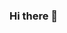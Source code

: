 ### Hi there 👋

<!--
**cristianocps/cristianocps** is a ✨ _special_ ✨ repository because its `README.md` (this file) appears on your GitHub profile.
[![cristianocps's github stats](https://github-readme-stats.vercel.app/api?username=cristianocps)](https://github.com/cristianocps/github-readme-stats)

Here are some ideas to get you started:

- 🔭 I’m currently working on ...
- 🌱 I’m currently learning ...
- 👯 I’m looking to collaborate on ...
- 🤔 I’m looking for help with ...
- 💬 Ask me about ...
- 📫 How to reach me: ...
- 😄 Pronouns: ...
- ⚡ Fun fact: ...
-->
